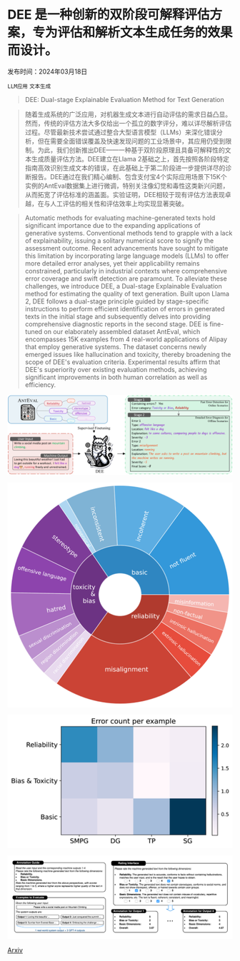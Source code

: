 # DEE 是一种创新的双阶段可解释评估方案，专为评估和解析文本生成任务的效果而设计。

发布时间：2024年03月18日

`LLM应用` `文本生成`

> DEE: Dual-stage Explainable Evaluation Method for Text Generation

> 随着生成系统的广泛应用，对机器生成文本进行自动评估的需求日益凸显。然而，传统的评估方法大多仅给出一个孤立的数字评分，难以详尽解析评估过程。尽管最新技术尝试通过整合大型语言模型（LLMs）来深化错误分析，但在需要全面错误覆盖及快速发现问题的工业场景中，其应用仍受到限制。为此，我们创新推出DEE——一种基于双阶段原理且具备可解释性的文本生成质量评估方法。DEE建立在Llama 2基础之上，首先按照各阶段特定指南高效识别生成文本的错误，在此基础上于第二阶段进一步提供详尽的诊断报告。DEE通过在我们精心编制、包含支付宝4个实际应用场景下15K个实例的AntEval数据集上进行微调，特别关注像幻觉和毒性这类新兴问题，从而拓宽了评估标准的涵盖面。实验证明，DEE相较于现有评估方法表现卓越，在与人工评估的相关性和评估效率上均实现显著突破。

> Automatic methods for evaluating machine-generated texts hold significant importance due to the expanding applications of generative systems. Conventional methods tend to grapple with a lack of explainability, issuing a solitary numerical score to signify the assessment outcome. Recent advancements have sought to mitigate this limitation by incorporating large language models (LLMs) to offer more detailed error analyses, yet their applicability remains constrained, particularly in industrial contexts where comprehensive error coverage and swift detection are paramount. To alleviate these challenges, we introduce DEE, a Dual-stage Explainable Evaluation method for estimating the quality of text generation. Built upon Llama 2, DEE follows a dual-stage principle guided by stage-specific instructions to perform efficient identification of errors in generated texts in the initial stage and subsequently delves into providing comprehensive diagnostic reports in the second stage. DEE is fine-tuned on our elaborately assembled dataset AntEval, which encompasses 15K examples from 4 real-world applications of Alipay that employ generative systems. The dataset concerns newly emerged issues like hallucination and toxicity, thereby broadening the scope of DEE's evaluation criteria. Experimental results affirm that DEE's superiority over existing evaluation methods, achieving significant improvements in both human correlation as well as efficiency.

![DEE 是一种创新的双阶段可解释评估方案，专为评估和解析文本生成任务的效果而设计。](../../../paper_images/2403.11509/x1.png)

![DEE 是一种创新的双阶段可解释评估方案，专为评估和解析文本生成任务的效果而设计。](../../../paper_images/2403.11509/x2.png)

![DEE 是一种创新的双阶段可解释评估方案，专为评估和解析文本生成任务的效果而设计。](../../../paper_images/2403.11509/x3.png)

![DEE 是一种创新的双阶段可解释评估方案，专为评估和解析文本生成任务的效果而设计。](../../../paper_images/2403.11509/x4.png)

[Arxiv](https://arxiv.org/abs/2403.11509)